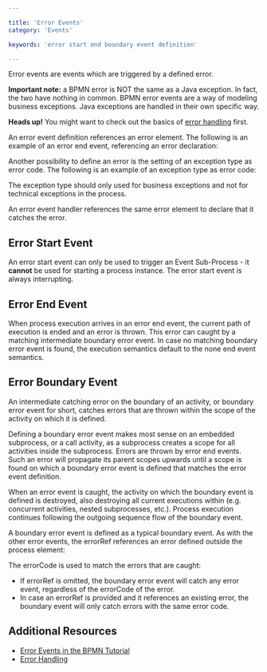 ```yaml
---

title: 'Error Events'
category: 'Events'

keywords: 'error start end boundary event definition'

---
```



Error events are events which are triggered by a defined error.

__Important note:__ a BPMN error is NOT the same as a Java exception. In fact, the two have nothing in common. BPMN error events are a way of modeling business exceptions. Java exceptions are handled in their own specific way.

<div class="alert alert-warning">
   <strong>Heads up!</strong> You might want to check out the basics of <a href="https://app.camunda.com/confluence/display/foxUserGuide/Error+Handling">error handling</a> first.
</div>

<div id="errorEvent" style="position:relative" data-bpmn-src="implement/event-error"></div>

An error event definition references an error element. The following is an example of an error end event, referencing an error declaration:

<div class="app-source" app-source-no-tabs="error1"></div>
<script type="text/xml" id="error1">
<definitions>
<error id="myError" errorCode="ERROR-OCCURED" name="ERROR-OCCURED"/>
...
<process>
  ...
  <endEvent id="myErrorEndEvent">
    <errorEventDefinition errorRef="myError" />
  </endEvent>
</process>
</definitions>
</script>

Another possibility to define an error is the setting of an exception type as error code. The following is an example of an exception type as error code:

<div class="app-source" app-source-no-tabs="exception1"></div>
<script type="text/xml" id="exception1">
<definitions>
<error id="myException" errorCode="com.company.MyBusinessException" name="myBusinessException"/>
...
<process>
  ...
  <endEvent id="myErrorEndEvent">
    <errorEventDefinition errorRef="myException" />
  </endEvent>
</process>
</definitions>
</script>

The exception type should only used for business exceptions and not for technical exceptions in the process.

An error event handler references the same error element to declare that it catches the error. 


## Error Start Event

An error start event can only be used to trigger an Event Sub-Process - it __cannot__ be used for starting a process instance. The error start event is always interrupting.

<div id="errorEvent2" style="position:relative" data-bpmn-src="implement/event-subprocess-alternative1"></div>


## Error End Event

When process execution arrives in an error end event, the current path of execution is ended and an error is thrown. This error can caught by a matching intermediate boundary error event. In case no matching boundary error event is found, the execution semantics default to the none end event semantics.


## Error Boundary Event

An intermediate catching error on the boundary of an activity, or boundary error event for short, catches errors that are thrown within the scope of the activity on which it is defined.

Defining a boundary error event makes most sense on an embedded subprocess, or a call activity, as a subprocess creates a scope for all activities inside the subprocess. Errors are thrown by error end events. Such an error will propagate its parent scopes upwards until a scope is found on which a boundary error event is defined that matches the error event definition.

When an error event is caught, the activity on which the boundary event is defined is destroyed, also destroying all current executions within (e.g. concurrent activities, nested subprocesses, etc.). Process execution continues following the outgoing sequence flow of the boundary event.

<div id="errorEvent3" style="position:relative" data-bpmn-src="implement/event-subprocess-alternative2"></div>

A boundary error event is defined as a typical boundary event. As with the other error events, the errorRef references an error defined outside the process element:

<div class="app-source" app-source-no-tabs="error2"></div>
<script type="text/xml" id="error2">
<definitions>
<error id="myError" errorCode="ERROR-OCCURED" name="name of error"/>
...
<process>
  ...
  <subProcess id="mySubProcess">
    ...
  </subProcess>
  <boundaryEvent id="catchError" attachedToRef="mySubProcess">
    <errorEventDefinition errorRef="myError"/>
  </boundaryEvent>
</process>
</definitions>
</script>

The errorCode is used to match the errors that are caught:

* If errorRef is omitted, the boundary error event will catch any error event, regardless of the errorCode of the error.
* In case an errorRef is provided and it references an existing error, the boundary event will only catch errors with the same error code.


## Additional Resources

* [Error Events in the BPMN Tutorial](http://camunda.org/design/reference.html#!/events/error)
* [Error Handling](https://app.camunda.com/confluence/display/foxUserGuide/Error+Handling)
